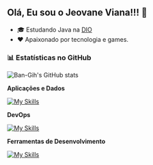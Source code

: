 ## Olá, Eu sou o Jeovane Viana!!! 👋

- 🎓 Estudando Java na  [DIO](https://digitalinnovation.one/)
- ❤️ Apaixonado por tecnologia e games.

### 📊 Estatísticas no GitHub

![Ban-Gih's GitHub stats](https://github-readme-stats.vercel.app/api?username=Ban-Gih&show_icons=true&theme=dracula)

**Aplicações e Dados**

  [![My Skills](https://skillicons.dev/icons?i=nodejs,typescript,java,mysql,spring,maven,js,html,css)](https://skillicons.dev)

**DevOps**

[![My Skills](https://skillicons.dev/icons?i=git,github,docker)](https://skillicons.dev)

**Ferramentas de Desenvolvimento**

[![My Skills](https://skillicons.dev/icons?i=vscode,idea)](https://skillicons.dev)
  <br/>

